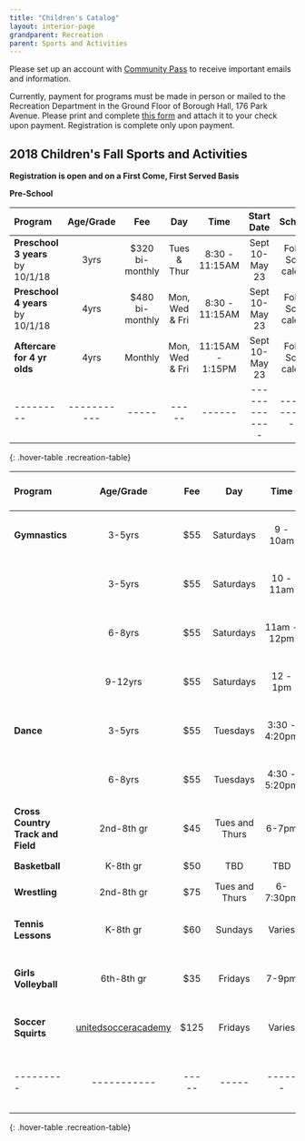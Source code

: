 ```yaml
---
title: "Children's Catalog"
layout: interior-page
grandparent: Recreation
parent: Sports and Activities
---
```

 
Please set up an account with [Community Pass](https://register.communitypass.net/reg/login.cfm?D%3CN%21%2E%22_W%22F%299SZWV%5C%21%3DHNW%3BR%3AZQI%2F79%2CKX03%3DBIP%27B%5EF%25U99%2B) to receive important emails and information. 

Currently, payment for programs must be made in person or mailed to the Recreation Department in the Ground Floor of Borough Hall, 176 Park Avenue.  Please print and complete [this form](https://storage.googleapis.com/static.rutherford-nj.com/recreation/Recreation_ProgramRegistration.pdf) and attach it to your check upon payment. Registration is complete only upon payment.

## 2018 Children's Fall Sports and Activities
**Registration is open and on a First Come, First Served Basis**

**Pre-School**

| Program | Age/Grade | Fee |	Day | Time | Start Date |	Schedule | Location |
|:--------|:---------:|:---:|:---:|:----:|:-------------:|:---------:|:--------:|
| **Preschool 3 years** by 10/1/18 | 3yrs | $320 bi-monthly | Tues & Thur | 8:30 - 11:15AM | Sept 10-May 23 | Follows School calendar | | Tamblyn Field Civic Center |
| **Preschool 4 years** by 10/1/18 | 4yrs | $480 bi-monthly | Mon, Wed & Fri | 8:30 - 11:15AM | Sept 10-May 23 | Follows School calendar | | Tamblyn Field Civic Center |
| **Aftercare for 4 yr olds** | 4yrs | Monthly | Mon, Wed & Fri | 11:15AM - 1:15PM | Sept 10-May 23 | Follows School calendar | | Tamblyn Field Civic Center |
|---------|-----------|-----|-----|------|-------------|------------------|-------------------|----------|
{: .hover-table .recreation-table}


| Program | Age/Grade | Fee |	Day | Time | Start Date | Number of classes | Location |
|:--------|:---------:|:---:|:---:|:--------:|:-------------:|:-----------------:|:--------:|
| **Gymnastics** | 3-5yrs  | $55 | Saturdays | 9 - 10am         | Sept 15 |  8 | Tamblyn Field Civic Center |
|                | 3-5yrs  | $55 | Saturdays | 10 - 11am        | Sept 15 |  8 | Tamblyn Field Civic Center |
|                | 6-8yrs  | $55 | Saturdays | 11am - 12pm      | Sept 15 |  8 | Tamblyn Field Civic Center |
|                | 9-12yrs | $55 | Saturdays | 12 - 1pm         | Sept 15 | 8 | Tamblyn Field Civic Center |
| **Dance**      | 3-5yrs  | $55 | Tuesdays  | 3:30 - 4:20pm    | Sept 24 - Nov 12 | 8 | Tamblyn Field Civic Center |
|                | 6-8yrs  | $55 | Tuesdays  | 4:30 - 5:20pm    | Sept 24 - Nov 12 |  8 | Tamblyn Field Civic Center |
| **Cross Country Track and Field**| 2nd-8th gr  | $45 | Tues and Thurs  | 6-7pm    | Sept 18 - Nov 8 | 16-18 practices | Tryon Field|      
| **Basketball**      | K-8th gr  | $50 | TBD  | TBD    | Nov |    | 9-10 wks | School Gyms |
| **Wrestling**      | 2nd-8th gr  | $75 | Tues and Thurs  | 6-7:30pm    | Dec-Feb | 10 wks | School Gyms |
| **Tennis Lessons**      | K-8th gr  | $60 | Sundays  | Varies    | Sept 23-Oct 28 |  6 | Memorial Park |
| **Girls Volleyball**      | 6th-8th gr  | $35 | Fridays  | 7-9pm    | Sept 21-Nov 16 | 8 | Lincoln School |
| **Soccer Squirts**      | [unitedsocceracademy](http://unitedsocceracademy.com/)  | $125 | Fridays  | Varies | Sept 21-Nov 4 |    
|---------|-----------|-----|-----|------|-------------|------------------|-------------------|----------|
{: .hover-table .recreation-table}





